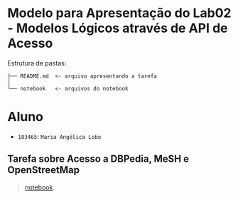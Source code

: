 # Modelo para Apresentação do Lab02 - Modelos Lógicos através de API de Acesso

Estrutura de pastas:

~~~
├── README.md  <- arquivo apresentando a tarefa
│
└── notebook   <- arquivos do notebook
~~~

# Aluno
* `183465`: `Maria Angélica Lobo`

## Tarefa sobre Acesso a DBPedia, MeSH e OpenStreetMap

> [notebook](notebook/lab2-logic-model-dbpedia.ipynb).
